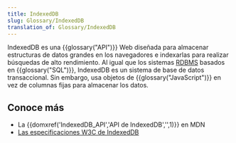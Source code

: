 ```yaml
---
title: IndexedDB
slug: Glossary/IndexedDB
translation_of: Glossary/IndexedDB
---
```

IndexedDB es una {{glossary("API")}} Web diseñada para almacenar estructuras de datos grandes en los navegadores e indexarlas para realizar búsquedas de alto rendimiento. Al igual que los sistemas [RDBMS](https://es.wikipedia.org/wiki/Sistema_de_gesti%C3%B3n_de_bases_de_datos_relacionales "Relational DataBase Managment System") basados en {{glossary("SQL")}}, IndexedDB es un sistema de base de datos transaccional. Sin embargo, usa objetos de {{glossary("JavaScript")}} en vez de columnas fijas para almacenar los datos.

## Conoce más

- La {{domxref('IndexedDB_API','API de IndexedDB','',1)}} en MDN
- [Las especificaciones W3C de IndexedDB](http://w3c.github.io/IndexedDB/)
